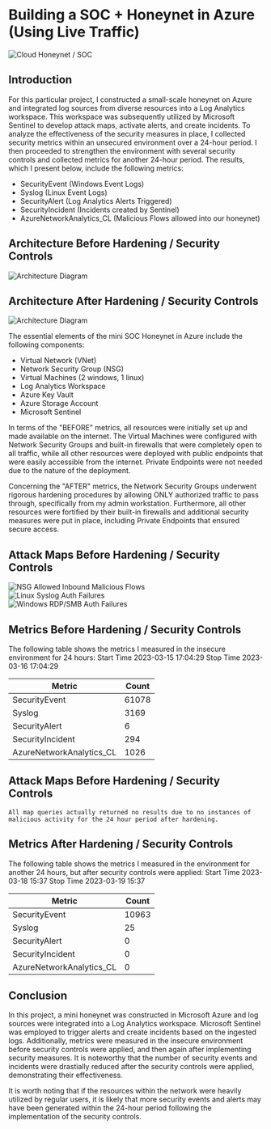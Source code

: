 # Building a SOC + Honeynet in Azure (Using Live Traffic)
![Cloud Honeynet / SOC](https://i.imgur.com/ZWxe03e.jpg)

## Introduction

For this particular project, I constructed a small-scale honeynet on Azure and integrated log sources from diverse resources into a Log Analytics workspace. This workspace was subsequently utilized by Microsoft Sentinel to develop attack maps, activate alerts, and create incidents. To analyze the effectiveness of the security measures in place, I collected security metrics within an unsecured environment over a 24-hour period. I then proceeded to strengthen the environment with several security controls and collected metrics for another 24-hour period. The results, which I present below, include the following metrics:

- SecurityEvent (Windows Event Logs)
- Syslog (Linux Event Logs)
- SecurityAlert (Log Analytics Alerts Triggered)
- SecurityIncident (Incidents created by Sentinel)
- AzureNetworkAnalytics_CL (Malicious Flows allowed into our honeynet)

## Architecture Before Hardening / Security Controls
![Architecture Diagram](https://i.imgur.com/aBDwnKb.jpg)

## Architecture After Hardening / Security Controls
![Architecture Diagram](https://i.imgur.com/YQNa9Pp.jpg)

The essential elements of the mini SOC Honeynet in Azure include the following components:

- Virtual Network (VNet)
- Network Security Group (NSG)
- Virtual Machines (2 windows, 1 linux)
- Log Analytics Workspace
- Azure Key Vault
- Azure Storage Account
- Microsoft Sentinel

In terms of the "BEFORE" metrics, all resources were initially set up and made available on the internet. The Virtual Machines were configured with Network Security Groups and built-in firewalls that were completely open to all traffic, while all other resources were deployed with public endpoints that were easily accessible from the internet. Private Endpoints were not needed due to the nature of the deployment.

Concerning the "AFTER" metrics, the Network Security Groups underwent rigorous hardening procedures by allowing ONLY authorized traffic to pass through, specifically from my admin workstation. Furthermore, all other resources were fortified by their built-in firewalls and additional security measures were put in place, including Private Endpoints that ensured secure access.

## Attack Maps Before Hardening / Security Controls
![NSG Allowed Inbound Malicious Flows](https://i.imgur.com/1qvswSX.png)<br>
![Linux Syslog Auth Failures](https://i.imgur.com/G1YgZt6.png)<br>
![Windows RDP/SMB Auth Failures](https://i.imgur.com/ESr9Dlv.png)<br>

## Metrics Before Hardening / Security Controls

The following table shows the metrics I measured in the insecure environment for 24 hours:
Start Time 2023-03-15 17:04:29
Stop Time 2023-03-16 17:04:29

| Metric                   | Count
| ------------------------ | -----
| SecurityEvent            | 61078
| Syslog                   | 3169
| SecurityAlert            | 6
| SecurityIncident         | 294
| AzureNetworkAnalytics_CL | 1026

## Attack Maps Before Hardening / Security Controls

```All map queries actually returned no results due to no instances of malicious activity for the 24 hour period after hardening.```

## Metrics After Hardening / Security Controls

The following table shows the metrics I measured in the environment for another 24 hours, but after security controls were applied:
Start Time 2023-03-18 15:37
Stop Time	2023-03-19 15:37

| Metric                   | Count
| ------------------------ | -----
| SecurityEvent            | 10963
| Syslog                   | 25
| SecurityAlert            | 0
| SecurityIncident         | 0
| AzureNetworkAnalytics_CL | 0

## Conclusion

In this project, a mini honeynet was constructed in Microsoft Azure and log sources were integrated into a Log Analytics workspace. Microsoft Sentinel was employed to trigger alerts and create incidents based on the ingested logs. Additionally, metrics were measured in the insecure environment before security controls were applied, and then again after implementing security measures. It is noteworthy that the number of security events and incidents were drastially reduced after the security controls were applied, demonstrating their effectiveness.

It is worth noting that if the resources within the network were heavily utilized by regular users, it is likely that more security events and alerts may have been generated within the 24-hour period following the implementation of the security controls.
